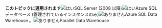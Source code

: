 <Token>**このトピックに適用されます**![はい](media/yes.png)SQL Server (2008 以降)![はい](media/yes.png)Azure SQL データベース (管理されているインスタンスのみ)![ありません](media/no.png)Azure SQL Data Warehouse 。![ありません](media/no.png)Parallel Data Warehouse </Token>


